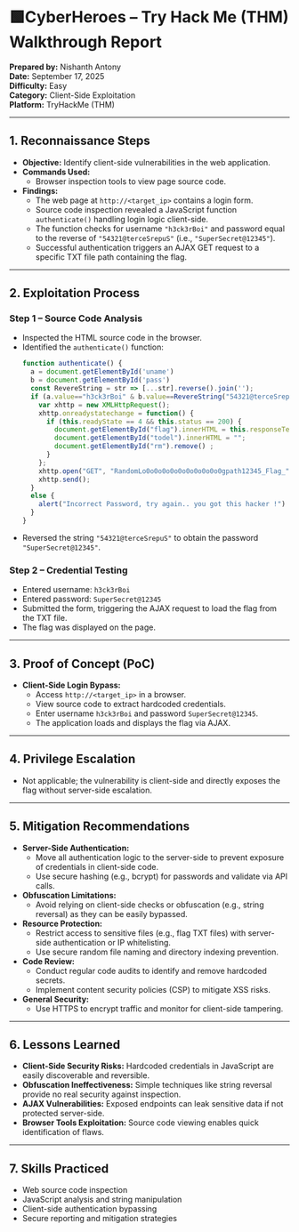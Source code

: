 # 🟩CyberHeroes – Try Hack Me (THM) Walkthrough Report  

**Prepared by:** Nishanth Antony  
**Date:** September 17, 2025  
**Difficulty:** Easy  
**Category:** Client-Side Exploitation  
**Platform:** TryHackMe (THM)  

---

## 1. Reconnaissance Steps

- **Objective:** Identify client-side vulnerabilities in the web application.
- **Commands Used:**  
  - Browser inspection tools to view page source code.
- **Findings:**
  - The web page at `http://<target_ip>` contains a login form.
  - Source code inspection revealed a JavaScript function `authenticate()` handling login logic client-side.
  - The function checks for username `"h3ck3rBoi"` and password equal to the reverse of `"54321@terceSrepuS"` (i.e., `"SuperSecret@12345"`).
  - Successful authentication triggers an AJAX GET request to a specific TXT file path containing the flag.

---

## 2. Exploitation Process

### Step 1 – Source Code Analysis
- Inspected the HTML source code in the browser.
- Identified the `authenticate()` function:
  ```javascript
  function authenticate() {
    a = document.getElementById('uname')
    b = document.getElementById('pass')
    const RevereString = str => [...str].reverse().join('');
    if (a.value=="h3ck3rBoi" & b.value==RevereString("54321@terceSrepuS")) { 
      var xhttp = new XMLHttpRequest();
      xhttp.onreadystatechange = function() {
        if (this.readyState == 4 && this.status == 200) {
          document.getElementById("flag").innerHTML = this.responseText ;
          document.getElementById("todel").innerHTML = "";
          document.getElementById("rm").remove() ;
        }
      };
      xhttp.open("GET", "RandomLo0o0o0o0o0o0o0o0o0o0gpath12345_Flag_"+a.value+"_"+b.value+".txt", true);
      xhttp.send();
    }
    else {
      alert("Incorrect Password, try again.. you got this hacker !")
    }
  }
  ```
- Reversed the string `"54321@terceSrepuS"` to obtain the password `"SuperSecret@12345"`.

### Step 2 – Credential Testing
- Entered username: `h3ck3rBoi`
- Entered password: `SuperSecret@12345`
- Submitted the form, triggering the AJAX request to load the flag from the TXT file.
- The flag was displayed on the page.

---

## 3. Proof of Concept (PoC)

- **Client-Side Login Bypass:**  
  - Access `http://<target_ip>` in a browser.
  - View source code to extract hardcoded credentials.
  - Enter username `h3ck3rBoi` and password `SuperSecret@12345`.
  - The application loads and displays the flag via AJAX.

---

## 4. Privilege Escalation

- Not applicable; the vulnerability is client-side and directly exposes the flag without server-side escalation.

---

## 5. Mitigation Recommendations

- **Server-Side Authentication:**  
  - Move all authentication logic to the server-side to prevent exposure of credentials in client-side code.
  - Use secure hashing (e.g., bcrypt) for passwords and validate via API calls.
- **Obfuscation Limitations:**  
  - Avoid relying on client-side checks or obfuscation (e.g., string reversal) as they can be easily bypassed.
- **Resource Protection:**  
  - Restrict access to sensitive files (e.g., flag TXT files) with server-side authentication or IP whitelisting.
  - Use secure random file naming and directory indexing prevention.
- **Code Review:**  
  - Conduct regular code audits to identify and remove hardcoded secrets.
  - Implement content security policies (CSP) to mitigate XSS risks.
- **General Security:**  
  - Use HTTPS to encrypt traffic and monitor for client-side tampering.

---

## 6. Lessons Learned

- **Client-Side Security Risks:** Hardcoded credentials in JavaScript are easily discoverable and reversible.
- **Obfuscation Ineffectiveness:** Simple techniques like string reversal provide no real security against inspection.
- **AJAX Vulnerabilities:** Exposed endpoints can leak sensitive data if not protected server-side.
- **Browser Tools Exploitation:** Source code viewing enables quick identification of flaws.

---

## 7. Skills Practiced

- Web source code inspection
- JavaScript analysis and string manipulation
- Client-side authentication bypassing
- Secure reporting and mitigation strategies
